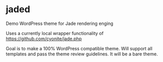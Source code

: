 jaded
=====

Demo WordPress theme for Jade rendering enging

Uses a currently local wrapper functionality of https://github.com/cyonite/jade.php

Goal is to make a 100% WordPress compatible theme. Will support all templates and pass the theme review guidelines.
It will be a bare theme.
